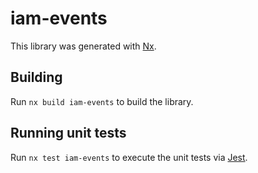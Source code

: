# iam-events

This library was generated with [Nx](https://nx.dev).

## Building

Run `nx build iam-events` to build the library.

## Running unit tests

Run `nx test iam-events` to execute the unit tests via [Jest](https://jestjs.io).

